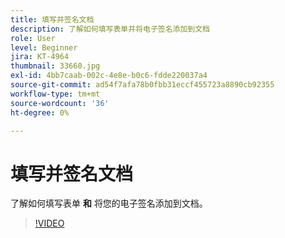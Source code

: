```yaml
---
title: 填写并签名文档
description: 了解如何填写表单并将电子签名添加到文档
role: User
level: Beginner
jira: KT-4964
thumbnail: 33660.jpg
exl-id: 4bb7caab-002c-4e8e-b0c6-fdde220037a4
source-git-commit: ad54f7afa78b0fbb31eccf455723a8890cb92355
workflow-type: tm+mt
source-wordcount: '36'
ht-degree: 0%

---
```


# 填写并签名文档

了解如何填写表单 **和** 将您的电子签名添加到文档。

>[!VIDEO](https://video.tv.adobe.com/v/33660?quality=12&learn=on&hidetitle=true)
